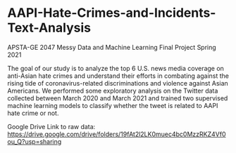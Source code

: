 # AAPI-Hate-Crimes-and-Incidents-Text-Analysis

APSTA-GE 2047 Messy Data and Machine Learning Final Project Spring 2021 

The goal of our study is to analyze the top 6 U.S. news media coverage on anti-Asian hate crimes and understand their efforts in combating against the rising tide of coronavirus-related discriminations and violence against Asian Americans. We performed some exploratory analysis on the Twitter data collected between March 2020 and March 2021 and trained two supervised machine learning models to classify whether the tweet is related to AAPI hate crime or not. 

Google Drive Link to raw data: https://drive.google.com/drive/folders/19fAt2l2LK0muec4bc0MzzRKZ4Vf0ou_Q?usp=sharing 
